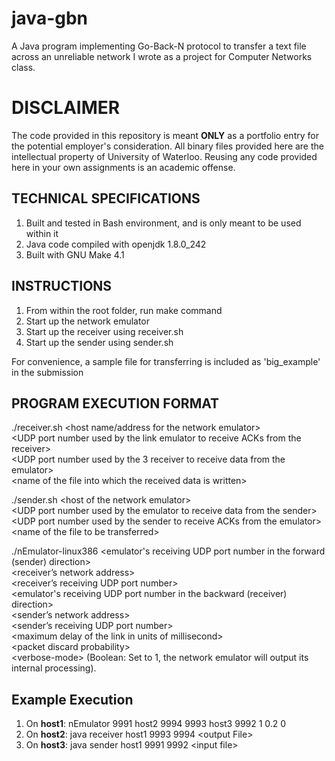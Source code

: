 # java-gbn
A Java program implementing Go-Back-N protocol to transfer a text file across an unreliable network I wrote as a project for Computer Networks class.

# DISCLAIMER
The code provided in this repository is meant **ONLY** as a portfolio entry for the potential employer's consideration. All binary files provided here are the intellectual property of University of Waterloo. Reusing any code provided here in your own assignments is an academic offense.

## TECHNICAL SPECIFICATIONS
1. Built and tested in Bash environment, and is only meant to be used within it
1. Java code compiled with openjdk 1.8.0_242
1. Built with GNU Make 4.1

## INSTRUCTIONS
1. From within the root folder, run make command
1. Start up the network emulator
1. Start up the receiver using receiver.sh
1. Start up the sender using sender.sh

For convenience, a sample file for transferring is included as 'big_example' in the submission

## PROGRAM EXECUTION FORMAT
./receiver.sh \<host name/address for the network emulator\>  
              \<UDP port number used by the link emulator to receive ACKs from the receiver\>  
              \<UDP port number used by the 3 receiver to receive data from the emulator\>  
              \<name of the file into which the received data is written\>

./sender.sh \<host  of the network emulator\>  
            \<UDP port number used by the emulator to receive data from the sender\>  
            \<UDP port number used by the sender to receive ACKs from the emulator\>  
            \<name of the file to be transferred\>
            
./nEmulator-linux386 \<emulator's receiving UDP port number in the forward (sender) direction\>   
\<receiver’s network address\>  
\<receiver’s receiving UDP port number\>  
\<emulator's receiving UDP port number in the backward (receiver) direction\>  
\<sender’s network address\>  
\<sender’s receiving UDP port number\>  
\<maximum delay of the link in units of millisecond\>  
\<packet discard probability\>  
\<verbose-mode\> (Boolean: Set to 1, the network emulator will output its internal processing).

## Example Execution
1. On **host1**: nEmulator 9991 host2 9994 9993 host3 9992 1 0.2 0
1. On **host2**: java receiver host1 9993 9994 \<output File\>
1. On **host3**: java sender host1 9991 9992 \<input file\>
